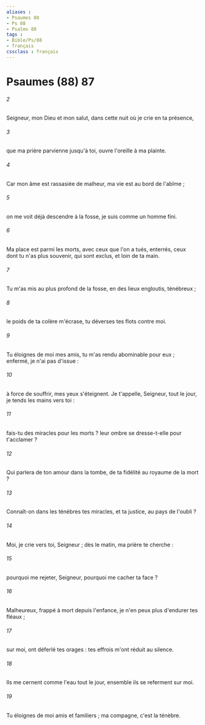 ```yaml
---
aliases : 
- Psaumes 88
- Ps 88
- Psalms 88
tags : 
- Bible/Ps/88
- français
cssclass : français
---
```


# Psaumes (88) 87

###### 2
Seigneur, mon Dieu et mon salut, dans cette nuit où je crie en ta présence,
###### 3
que ma prière parvienne jusqu'à toi, ouvre l'oreille à ma plainte.
###### 4
Car mon âme est rassasiée de malheur, ma vie est au bord de l'abîme ;
###### 5
on me voit déjà descendre à la fosse, je suis comme un homme fini.
###### 6
Ma place est parmi les morts, avec ceux que l'on a tués, enterrés, ceux dont tu n'as plus souvenir, qui sont exclus, et loin de ta main.
###### 7
Tu m'as mis au plus profond de la fosse, en des lieux engloutis, ténébreux ;
###### 8
le poids de ta colère m'écrase, tu déverses tes flots contre moi.
###### 9
Tu éloignes de moi mes amis, tu m'as rendu abominable pour eux ; enfermé, je n'ai pas d'issue :
###### 10
à force de souffrir, mes yeux s'éteignent. Je t'appelle, Seigneur, tout le jour, je tends les mains vers toi :
###### 11
fais-tu des miracles pour les morts ? leur ombre se dresse-t-elle pour t'acclamer ?
###### 12
Qui parlera de ton amour dans la tombe, de ta fidélité au royaume de la mort ?
###### 13
Connaît-on dans les ténèbres tes miracles, et ta justice, au pays de l'oubli ?
###### 14
Moi, je crie vers toi, Seigneur ; dès le matin, ma prière te cherche :
###### 15
pourquoi me rejeter, Seigneur, pourquoi me cacher ta face ?
###### 16
Malheureux, frappé à mort depuis l'enfance, je n'en peux plus d'endurer tes fléaux ;
###### 17
sur moi, ont déferlé tes orages : tes effrois m'ont réduit au silence.
###### 18
Ils me cernent comme l'eau tout le jour, ensemble ils se referment sur moi.
###### 19
Tu éloignes de moi amis et familiers ; ma compagne, c'est la ténèbre.
